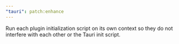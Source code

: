 ```yaml
---
"tauri": patch:enhance
---
```


Run each plugin initialization script on its own context so they do not interfere with each other or the Tauri init script.
